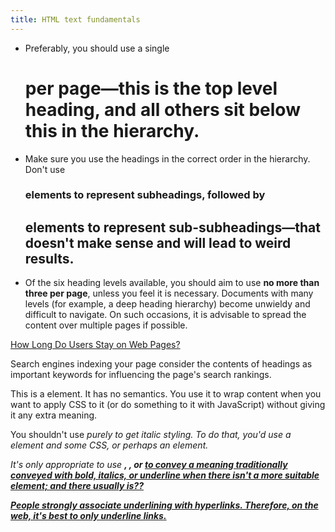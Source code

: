```yaml
---
title: HTML text fundamentals
---
```


- Preferably, you should use a single <h1> per page—this is the top level heading, and all others
  sit below this in the hierarchy.
- Make sure you use the headings in the correct order in the hierarchy. Don't use <h3> elements to
  represent subheadings, followed by <h2> elements to represent sub-subheadings—that doesn't make
  sense and will lead to weird results.
- Of the six heading levels available, you should aim to use **no more than three per page**, unless
  you feel it is necessary. Documents with many levels (for example, a deep heading hierarchy)
  become unwieldy and difficult to navigate. On such occasions, it is advisable to spread the
  content over multiple pages if possible.

[How Long Do Users Stay on Web Pages?](https://www.nngroup.com/articles/how-long-do-users-stay-on-web-pages/)

Search engines indexing your page consider the contents of headings as important keywords for
influencing the page's search rankings.

This is a <span> element. It has no semantics. You use it to wrap content when you want to apply CSS
to it (or do something to it with JavaScript) without giving it any extra meaning.

You shouldn't use <em> purely to get italic styling. To do that, you'd use a <span> element and some
CSS, or perhaps an <i> element.

It's only appropriate to use <b>, <i>, or <u> to convey a meaning traditionally conveyed with bold,
italics, or underline when there isn't a more suitable element; and there usually is??

People strongly associate underlining with hyperlinks. Therefore, on the web, it's best to only
underline links.
